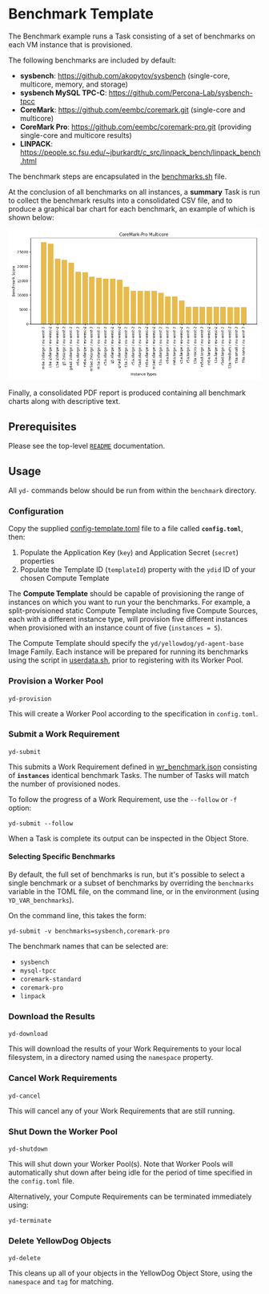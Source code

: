 # Benchmark Template

The Benchmark example runs a Task consisting of a set of benchmarks on each VM instance that is provisioned.

The following benchmarks are included by default:

- **sysbench**: https://github.com/akopytov/sysbench (single-core, multicore, memory, and storage)
- **sysbench MySQL TPC-C**: https://github.com/Percona-Lab/sysbench-tpcc
- **CoreMark**: https://github.com/eembc/coremark.git (single-core and multicore)
- **CoreMark Pro**: https://github.com/eembc/coremark-pro.git (providing single-core and multicore results)
- **LINPACK**: https://people.sc.fsu.edu/~jburkardt/c_src/linpack_bench/linpack_bench.html

The benchmark steps are encapsulated in the [benchmarks.sh](benchmarks.sh) file.

At the conclusion of all benchmarks on all instances, a **summary** Task is run to collect the benchmark results into a consolidated CSV file, and to produce a graphical bar chart for each benchmark, an example of which is shown below:

![CoreMark-Pro Bar Chart](coremark-pro.png)

Finally, a consolidated PDF report is produced containing all benchmark charts along with descriptive text.

## Prerequisites

Please see the top-level [`README`](../README.md) documentation.

## Usage

All `yd-` commands below should be run from within the `benchmark` directory.

### Configuration

Copy the supplied [config-template.toml](config-template.toml) file to a file called **`config.toml`**, then:

1. Populate the Application Key (`key`) and Application Secret (`secret`) properties
2. Populate the Template ID (`templateId`) property with the `ydid` ID of your chosen Compute Template

The **Compute Template** should be capable of provisioning the range of instances on which you want to run your the benchmarks. For example, a split-provisioned static Compute Template including five Compute Sources, each with a different instance type, will provision five different instances when provisioned with an instance count of five (`instances = 5`).

The Compute Template should specify the `yd/yellowdog/yd-agent-base` Image Family. Each instance will be prepared for running its benchmarks using the script in [userdata.sh](userdata.sh), prior to registering with its Worker Pool.

### Provision a Worker Pool

```shell
yd-provision
```

This will create a Worker Pool according to the specification in `config.toml`.

### Submit a Work Requirement

```shell
yd-submit
```

This submits a Work Requirement defined in [wr_benchmark.json](wr_benchmark.json) consisting of **`instances`** identical benchmark Tasks. The number of Tasks will match the number of provisioned nodes.

To follow the progress of a Work Requirement, use the `--follow` or `-f` option:

```shell
yd-submit --follow
```

When a Task is complete its output can be inspected in the Object Store.

#### Selecting Specific Benchmarks

By default, the full set of benchmarks is run, but it's possible to select a single benchmark or a subset of benchmarks by overriding the `benchmarks` variable in the TOML file, on the command line, or in the environment (using `YD_VAR_benchmarks`).

On the command line, this takes the form:

```shell
yd-submit -v benchmarks=sysbench,coremark-pro
```

The benchmark names that can be selected are:
- `sysbench`
- `mysql-tpcc`
- `coremark-standard`
- `coremark-pro`
- `linpack`

### Download the Results

```shell
yd-download
```

This will download the results of your Work Requirements to your local filesystem, in a directory named using the `namespace` property.

### Cancel Work Requirements

```shell
yd-cancel
```

This will cancel any of your Work Requirements that are still running.


### Shut Down the Worker Pool

```shell
yd-shutdown
```

This will shut down your Worker Pool(s). Note that Worker Pools will automatically shut down after being idle for the period of time specified in the `config.toml` file.

Alternatively, your Compute Requirements can be terminated immediately using:

```shell
yd-terminate
```

### Delete YellowDog Objects

```shell
yd-delete
```

This cleans up all of your objects in the YellowDog Object Store, using the `namespace` and `tag` for matching.
